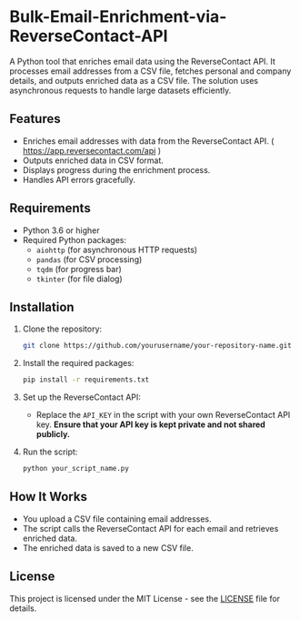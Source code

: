 # Bulk-Email-Enrichment-via-ReverseContact-API
A Python tool that enriches email data using the ReverseContact API. It processes email addresses from a CSV file, fetches personal and company details, and outputs enriched data as a CSV file. The solution uses asynchronous requests to handle large datasets efficiently.

## Features
- Enriches email addresses with data from the ReverseContact API. ( https://app.reversecontact.com/api )
- Outputs enriched data in CSV format.
- Displays progress during the enrichment process.
- Handles API errors gracefully.

## Requirements
- Python 3.6 or higher
- Required Python packages:
  - `aiohttp` (for asynchronous HTTP requests)
  - `pandas` (for CSV processing)
  - `tqdm` (for progress bar)
  - `tkinter` (for file dialog)

## Installation

1. Clone the repository:
    ```bash
    git clone https://github.com/yourusername/your-repository-name.git
    ```

2. Install the required packages:
    ```bash
    pip install -r requirements.txt
    ```

3. Set up the ReverseContact API:
    - Replace the `API_KEY` in the script with your own ReverseContact API key. **Ensure that your API key is kept private and not shared publicly.**

4. Run the script:
    ```bash
    python your_script_name.py
    ```

## How It Works
- You upload a CSV file containing email addresses.
- The script calls the ReverseContact API for each email and retrieves enriched data.
- The enriched data is saved to a new CSV file.

## License
This project is licensed under the MIT License - see the [LICENSE](LICENSE) file for details.
